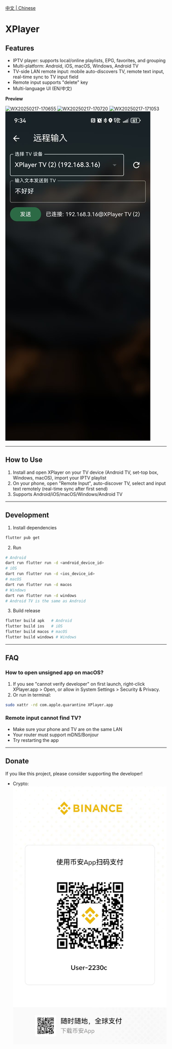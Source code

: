 [中文 | Chinese](README.md)

# XPlayer

## Features

- IPTV player: supports local/online playlists, EPG, favorites, and grouping
- Multi-platform: Android, iOS, macOS, Windows, Android TV
- TV-side LAN remote input: mobile auto-discovers TV, remote text input, real-time sync to TV input field
- Remote input supports "delete" key
- Multi-language UI (EN/中文)

**Preview**

![WX20250217-170655](https://github.com/user-attachments/assets/fe341b2a-66f7-42b6-b3d0-6ece3dd47203)
![WX20250217-170720](https://github.com/user-attachments/assets/8632dff6-dc7a-4717-99ca-a39e9efddd04)
![WX20250217-171053](https://github.com/user-attachments/assets/a14b1e50-65b9-45a1-b495-ada3983b01e9)
![remotecontrol](assets/remote-control.jpg)

---

## How to Use

1. Install and open XPlayer on your TV device (Android TV, set-top box, Windows, macOS), import your IPTV playlist
2. On your phone, open "Remote Input", auto-discover TV, select and input text remotely (real-time sync after first send)
3. Supports Android/iOS/macOS/Windows/Android TV

---

## Development

1. Install dependencies

```sh
flutter pub get
```

2. Run

```sh
# Android
dart run flutter run -d <android_device_id>
# iOS
dart run flutter run -d <ios_device_id>
# macOS
dart run flutter run -d macos
# Windows
dart run flutter run -d windows
# Android TV is the same as Android
```

3. Build release

```sh
flutter build apk   # Android
flutter build ios   # iOS
flutter build macos # macOS
flutter build windows # Windows
```

---

## FAQ

### How to open unsigned app on macOS?

1. If you see "cannot verify developer" on first launch, right-click XPlayer.app > Open, or allow in System Settings > Security & Privacy.
2. Or run in terminal:

```sh
sudo xattr -rd com.apple.quarantine XPlayer.app
```

### Remote input cannot find TV?

- Make sure your phone and TV are on the same LAN
- Your router must support mDNS/Bonjour
- Try restarting the app

---

## Donate

If you like this project, please consider supporting the developer!

- Crypto: ![Binance](assets/binance.jpg)
